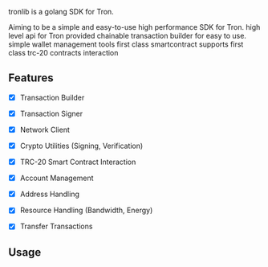 tronlib is a golang SDK for Tron.

Aiming to be a simple and easy-to-use high performance SDK for Tron.
high level api for Tron provided
chainable transaction builder for easy to use.
simple wallet management tools
first class smartcontract supports
first class trc-20 contracts interaction






## Features

- [x] Transaction Builder
- [x] Transaction Signer
- [x] Network Client
- [x] Crypto Utilities (Signing, Verification)
- [x] TRC-20 Smart Contract Interaction
- [x] Account Management
- [x] Address Handling
- [x] Resource Handling (Bandwidth, Energy)
- [x] Transfer Transactions


## Usage

```go

```
